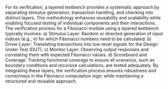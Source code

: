 For its verification, a layered testbench provides a systematic approach by separating stimulus 
generation, transaction handling, and checking into distinct layers. This methodology enhances 
reusability and scalability while enabling focused testing of individual components and their 
interactions. 
The verification process for a Fibonacci module using a layered testbench typically involves: 
a) Stimulus Layer: Random or directed generation of input indices (e.g., n) for which 
Fibonacci numbers need to be calculated. 
b) Driver Layer: Translating transactions into low-level signals for the Design Under 
Test (DUT). 
c) Monitor Layer: Observing output responses and correlating them with expected 
Fibonacci values. 
d) Scoreboard and Coverage: Tracking functional coverage to ensure all scenarios, such 
as boundary conditions and recursive calculations, are tested adequately. 
By integrating these layers, the verification process ensures robustness and correctness in the 
Fibonacci computation logic while maintaining a structured and reusable approach. 
